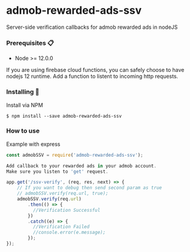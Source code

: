 # admob-rewarded-ads-ssv

Server-side verification callbacks for admob rewarded ads in nodeJS

### Prerequisites 📋
* Node >= 12.0.0

If you are using firebase cloud functions, you can safely choose to have nodejs 12 runtime.
Add a function to listent to incoming http requests.

### Installing 🔧
Install via NPM

```
$ npm install --save admob-rewarded-ads-ssv
```

### How to use

Example with express

```JavaScript
const admobSSV = require('admob-rewarded-ads-ssv');

Add callback to your rewarded ads in your admob account.
Make sure you listen to 'get' request.

app.get('/ssv-verify', (req, res, next) => {
    // If you want to debug then send second param as true
    // admobSSV.verify(req.url, true);
    admobSSV.verify(req.url)
        .then(() => {
          //Verification Successful
        })
        .catch((e) => {
          //Verification Failed
          //console.error(e.message);
        });
});

```